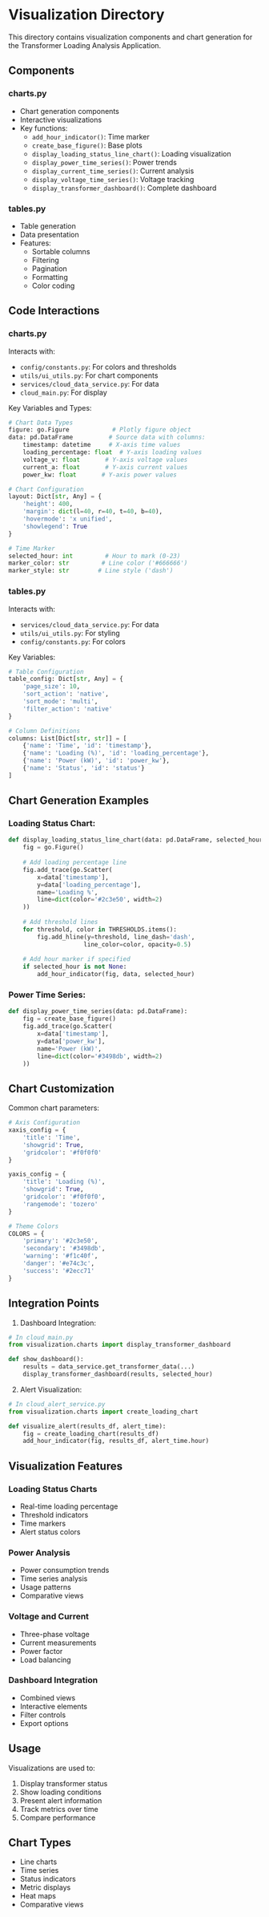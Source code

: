 # Visualization Directory

This directory contains visualization components and chart generation for the Transformer Loading Analysis Application.

## Components

### charts.py
- Chart generation components
- Interactive visualizations
- Key functions:
  - `add_hour_indicator()`: Time marker
  - `create_base_figure()`: Base plots
  - `display_loading_status_line_chart()`: Loading visualization
  - `display_power_time_series()`: Power trends
  - `display_current_time_series()`: Current analysis
  - `display_voltage_time_series()`: Voltage tracking
  - `display_transformer_dashboard()`: Complete dashboard

### tables.py
- Table generation
- Data presentation
- Features:
  - Sortable columns
  - Filtering
  - Pagination
  - Formatting
  - Color coding

## Code Interactions

### charts.py
Interacts with:
- `config/constants.py`: For colors and thresholds
- `utils/ui_utils.py`: For chart components
- `services/cloud_data_service.py`: For data
- `cloud_main.py`: For display

Key Variables and Types:
```python
# Chart Data Types
figure: go.Figure            # Plotly figure object
data: pd.DataFrame          # Source data with columns:
    timestamp: datetime     # X-axis time values
    loading_percentage: float  # Y-axis loading values
    voltage_v: float       # Y-axis voltage values
    current_a: float       # Y-axis current values
    power_kw: float       # Y-axis power values

# Chart Configuration
layout: Dict[str, Any] = {
    'height': 400,
    'margin': dict(l=40, r=40, t=40, b=40),
    'hovermode': 'x unified',
    'showlegend': True
}

# Time Marker
selected_hour: int         # Hour to mark (0-23)
marker_color: str         # Line color ('#666666')
marker_style: str        # Line style ('dash')
```

### tables.py
Interacts with:
- `services/cloud_data_service.py`: For data
- `utils/ui_utils.py`: For styling
- `config/constants.py`: For colors

Key Variables:
```python
# Table Configuration
table_config: Dict[str, Any] = {
    'page_size': 10,
    'sort_action': 'native',
    'sort_mode': 'multi',
    'filter_action': 'native'
}

# Column Definitions
columns: List[Dict[str, str]] = [
    {'name': 'Time', 'id': 'timestamp'},
    {'name': 'Loading (%)', 'id': 'loading_percentage'},
    {'name': 'Power (kW)', 'id': 'power_kw'},
    {'name': 'Status', 'id': 'status'}
]
```

## Chart Generation Examples

### Loading Status Chart:
```python
def display_loading_status_line_chart(data: pd.DataFrame, selected_hour: int = None):
    fig = go.Figure()
    
    # Add loading percentage line
    fig.add_trace(go.Scatter(
        x=data['timestamp'],
        y=data['loading_percentage'],
        name='Loading %',
        line=dict(color='#2c3e50', width=2)
    ))
    
    # Add threshold lines
    for threshold, color in THRESHOLDS.items():
        fig.add_hline(y=threshold, line_dash='dash',
                     line_color=color, opacity=0.5)
    
    # Add hour marker if specified
    if selected_hour is not None:
        add_hour_indicator(fig, data, selected_hour)
```

### Power Time Series:
```python
def display_power_time_series(data: pd.DataFrame):
    fig = create_base_figure()
    fig.add_trace(go.Scatter(
        x=data['timestamp'],
        y=data['power_kw'],
        name='Power (kW)',
        line=dict(color='#3498db', width=2)
    ))
```

## Chart Customization
Common chart parameters:
```python
# Axis Configuration
xaxis_config = {
    'title': 'Time',
    'showgrid': True,
    'gridcolor': '#f0f0f0'
}

yaxis_config = {
    'title': 'Loading (%)',
    'showgrid': True,
    'gridcolor': '#f0f0f0',
    'rangemode': 'tozero'
}

# Theme Colors
COLORS = {
    'primary': '#2c3e50',
    'secondary': '#3498db',
    'warning': '#f1c40f',
    'danger': '#e74c3c',
    'success': '#2ecc71'
}
```

## Integration Points
1. Dashboard Integration:
```python
# In cloud_main.py
from visualization.charts import display_transformer_dashboard

def show_dashboard():
    results = data_service.get_transformer_data(...)
    display_transformer_dashboard(results, selected_hour)
```

2. Alert Visualization:
```python
# In cloud_alert_service.py
from visualization.charts import create_loading_chart

def visualize_alert(results_df, alert_time):
    fig = create_loading_chart(results_df)
    add_hour_indicator(fig, results_df, alert_time.hour)
```

## Visualization Features

### Loading Status Charts
- Real-time loading percentage
- Threshold indicators
- Time markers
- Alert status colors

### Power Analysis
- Power consumption trends
- Time series analysis
- Usage patterns
- Comparative views

### Voltage and Current
- Three-phase voltage
- Current measurements
- Power factor
- Load balancing

### Dashboard Integration
- Combined views
- Interactive elements
- Filter controls
- Export options

## Usage
Visualizations are used to:
1. Display transformer status
2. Show loading conditions
3. Present alert information
4. Track metrics over time
5. Compare performance

## Chart Types
- Line charts
- Time series
- Status indicators
- Metric displays
- Heat maps
- Comparative views
